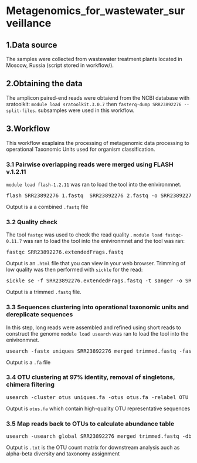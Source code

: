 # Metagenomics_for_wastewater_surveillance
## 1.Data source
The samples were collected from wastewater treatment plants located in Moscow, Russia (script stored in workflow/).
## 2.Obtaining the data
The amplicon paired-end reads were obtaiend from the NCBI database with sratoolkit: ```module load sratoolkit.3.0.7``` then ```fasterq-dump SRR23892276 --split-files```. subsamples were used in this workflow.
## 3.Workflow
This workflow exaplains the processing of metagenomic data processing to operational Taxonomic Units used for organism classification.
### 3.1 Pairwise overlapping reads were merged using FLASH v.1.2.11
```module load flash-1.2.11``` was ran to load the tool into the enivironmnet. 
<pre>flash SRR23892276_1.fastq  SRR23892276_2.fastq -o SRR23892276</pre>
Output is a a combined ```.fastq``` file
### 3.2 Quality check
The tool ```fastqc``` was used to check the read quality . ```module load fastqc-0.11.7```  was ran to load the tool into the enivironmnet and the tool was ran:
<pre>fastqc SRR23892276.extendedFrags.fastq</pre>
Output is an ```.html``` file that you can view in your web browser. 
Trimming of low quality was then performed with ```sickle``` for the read:
<pre>sickle se -f SRR23892276.extendedFrags.fastq -t sanger -o SRR23892276_merged_trimmed.fastq -q 30</pre>
Output is a trimmed ```.fastq``` file.
### 3.3 Sequences clustering into operational taxonomic units and dereplicate sequences
In this step, long reads were assembled and refined using short reads to construct the genome
```module load usearch```  was ran to load the tool into the enivironmnet. 
<pre>usearch -fastx_uniques SRR23892276_merged_trimmed.fastq -fastaout uniques.fa -sizeout</pre>
Output is a ```.fa``` file
### 3.4 OTU clustering at 97% identity, removal of singletons, chimera filtering
<pre>usearch -cluster_otus uniques.fa -otus otus.fa -relabel OTU</pre>
Output is ```otus.fa``` which contain high-quality OTU representative sequences
### 3.5 Map reads back to OTUs to calculate abundance table
<pre>usearch -usearch_global SRR23892276_merged_trimmed.fastq -db otus.fa -id 0.97 -strand both -otutabout otu_table.txt</pre>
Output is ```.txt``` is the OTU count matrix for downstream analysis auch as alpha-beta diversity and taxonomy assignment




